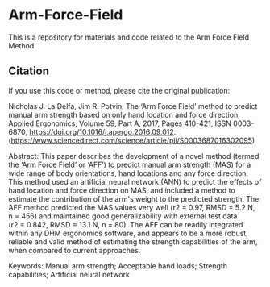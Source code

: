 # Arm-Force-Field
This is a repository for materials and code related to the Arm Force Field Method

## Citation
If you use this code or method, please cite the original publication:

Nicholas J. La Delfa, Jim R. Potvin,
The ‘Arm Force Field’ method to predict manual arm strength based on only hand location and force direction,
Applied Ergonomics,
Volume 59, Part A,
2017,
Pages 410-421,
ISSN 0003-6870,
https://doi.org/10.1016/j.apergo.2016.09.012.
(https://www.sciencedirect.com/science/article/pii/S0003687016302095)

Abstract: This paper describes the development of a novel method (termed the ‘Arm Force Field’ or ‘AFF’) to predict manual arm strength (MAS) for a wide range of body orientations, hand locations and any force direction. This method used an artificial neural network (ANN) to predict the effects of hand location and force direction on MAS, and included a method to estimate the contribution of the arm's weight to the predicted strength. The AFF method predicted the MAS values very well (r2 = 0.97, RMSD = 5.2 N, n = 456) and maintained good generalizability with external test data (r2 = 0.842, RMSD = 13.1 N, n = 80). The AFF can be readily integrated within any DHM ergonomics software, and appears to be a more robust, reliable and valid method of estimating the strength capabilities of the arm, when compared to current approaches.

Keywords: Manual arm strength; Acceptable hand loads; Strength capabilities; Artificial neural network
